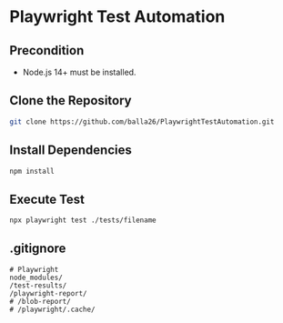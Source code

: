 # Playwright Test Automation

## Precondition
- Node.js 14+ must be installed.

## Clone the Repository
```sh
git clone https://github.com/balla26/PlaywrightTestAutomation.git
```

## Install Dependencies
```sh
npm install
```

## Execute Test
```sh
npx playwright test ./tests/filename
```

## .gitignore
```
# Playwright
node_modules/
/test-results/
/playwright-report/
# /blob-report/
# /playwright/.cache/
```

  
